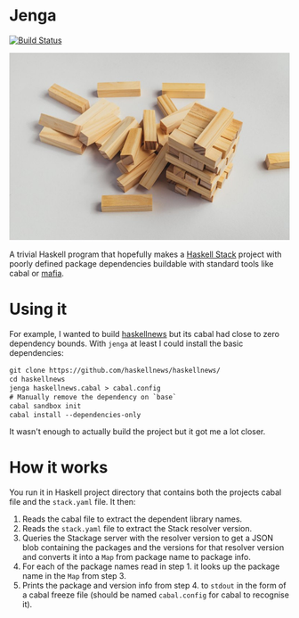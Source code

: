 # Jenga


[![Build Status](https://secure.travis-ci.org/erikd/jenga.svg?branch=master)](http://travis-ci.org/erikd/jenga)

![jenga](doc/jenga.jpg)

A trivial Haskell program that hopefully makes a
[Haskell Stack](https://docs.haskellstack.org/en/stable/README/) project with
poorly defined package dependencies buildable with standard tools like cabal
or [mafia](https://github.com/ambiata/mafia/).


# Using it

For example, I wanted to build
[haskellnews](https://github.com/haskellnews/haskellnews/) but its cabal had
close to zero dependency bounds. With `jenga` at least I could install the
basic dependencies:

```
git clone https://github.com/haskellnews/haskellnews/
cd haskellnews
jenga haskellnews.cabal > cabal.config
# Manually remove the dependency on `base`
cabal sandbox init
cabal install --dependencies-only
```

It wasn't enough to actually build the project but it got me a lot closer.


# How it works

You run it in Haskell project directory that contains both the projects cabal
file and the `stack.yaml` file. It then:

1. Reads the cabal file to extract the dependent library names.
2. Reads the `stack.yaml` file to extract the Stack resolver version.
3. Queries the Stackage server with the resolver version to get a JSON blob
   containing the packages and the versions for that resolver version and
   converts it into a `Map` from package name to package info.
4. For each of the package names read in step 1. it looks up the package name in
   the `Map` from step 3.
5. Prints the package and version info from step 4. to `stdout` in the form of
   a cabal freeze file (should be named `cabal.config` for cabal to recognise
   it).
